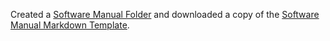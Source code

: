 
Created a [Software Manual Folder]() and downloaded a copy of the [Software Manual Markdown Template]().
